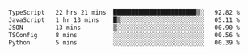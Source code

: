 <!--START_SECTION:waka-->

```txt
TypeScript   22 hrs 21 mins  ███████████████████████▒░   92.82 %
JavaScript   1 hr 13 mins    █▒░░░░░░░░░░░░░░░░░░░░░░░   05.11 %
JSON         13 mins         ▒░░░░░░░░░░░░░░░░░░░░░░░░   00.90 %
TSConfig     8 mins          ░░░░░░░░░░░░░░░░░░░░░░░░░   00.56 %
Python       5 mins          ░░░░░░░░░░░░░░░░░░░░░░░░░   00.39 %
```

<!--END_SECTION:waka-->
